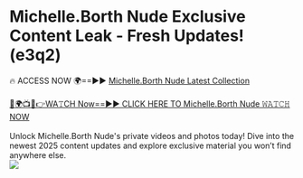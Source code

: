 # Michelle.Borth Nude Exclusive Content Leak - Fresh Updates! (e3q2)

🔥 ACCESS NOW 🌍==►► <a href="https://tinyurl.com/yc657z5k" rel="nofollow">Michelle.Borth Nude Latest Collection</a>
<br><br>
[🔴🌍📺📱👉WA𝚃CH Now==►► CLICK HERE TO Michelle.Borth Nude 𝚆𝙰𝚃𝙲𝙷 NOW](https://tinyurl.com/yc657z5k)
<br><br>
Unlock Michelle.Borth Nude's private videos and photos today! Dive into the newest 2025 content updates and explore exclusive material you won’t find anywhere else.
<br>
<a href="https://tinyurl.com/yc657z5k" rel="nofollow" data-target="animated-image.originalLink"><img src="https://camo.githubusercontent.com/8a4f000d20f83aca3bf7ec5f350d767afa0574a8a352519fd8cfa583a6f93a33/68747470733a2f2f692e696d6775722e636f6d2f644a486b345a712e676966" data-canonical-src="https://i.imgur.com/dJHk4Zq.gif" style="max-width: 100%; display: inline-block;" data-target="animated-image.originalImage"></a>
<br>

